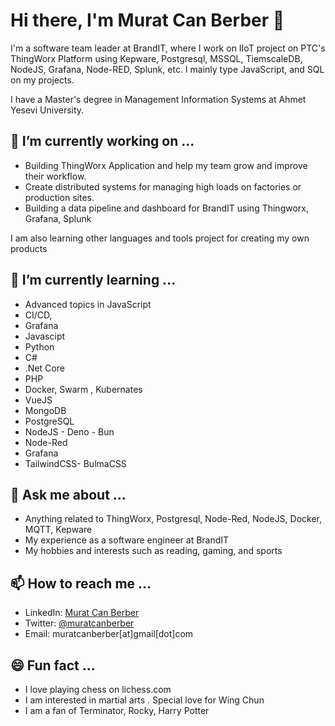 # Hi there, I'm Murat Can Berber 👋

I'm a software team leader at BrandIT, where I work on IIoT project on PTC's ThingWorx Platform using Kepware, Postgresql, MSSQL, TiemscaleDB, NodeJS, Grafana, Node-RED, Splunk, etc. I mainly type JavaScript, and SQL on my projects.

I have a Master's degree in Management Information Systems at Ahmet Yesevi University.

## 🔭 I’m currently working on ...
- Building ThingWorx Application and help my team grow and improve their workflow.
- Create distributed systems for managing high loads on factories or production sites.
- Building a data pipeline and dashboard for BrandIT using Thingworx, Grafana, Splunk

I am also learning other languages and tools project for creating my own products

## 🌱 I’m currently learning ...

- Advanced topics in JavaScript
- CI/CD,
- Grafana
- Javascipt
- Python
- C#
- .Net Core
- PHP
- Docker, Swarm , Kubernates
- VueJS
- MongoDB
- PostgreSQL
- NodeJS - Deno - Bun
- Node-Red
- Grafana
- TailwindCSS- BulmaCSS

## 💬 Ask me about ...

- Anything related to ThingWorx, Postgresql, Node-Red, NodeJS, Docker, MQTT, Kepware
- My experience as a software engineer at BrandIT
- My hobbies and interests such as reading, gaming, and sports

## 📫 How to reach me ...

- LinkedIn: [Murat Can Berber](https://www.linkedin.com/muratcanberber/)
- Twitter: [@muratcanberber](https://www.linkedin.com/muratcanberber/)
- Email: muratcanberber[at]gmail[dot]com

## 😄 Fun fact ...

- I love playing chess on lichess.com
- I am interested in martial arts . Special love for Wing Chun
- I am a fan of Terminator, Rocky, Harry Potter
